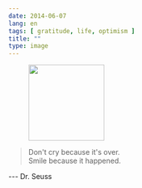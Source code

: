 ```yaml
---
date: 2014-06-07
lang: en
tags: [ gratitude, life, optimism ]
title: ""
type: image
---
```


<figure>
<a
href="https://hugo.ferreira.cc/dont-cry-because-its-over-smile-because-it/attachment/125/"
rel="attachment"><img
src="https://hugo.ferreira.cc/wp-content/uploads/2014/06/tumblr_n6snzfkV2T1qz82meo1_1280-150x150.jpg"
width="150" height="150" /></a></figure>

> Don't cry because it's over.\
> Smile because it happened.

--- Dr. Seuss

